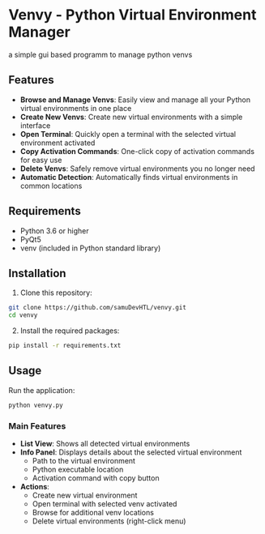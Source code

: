 # Venvy - Python Virtual Environment Manager

a simple gui based programm to manage python venvs

## Features

- **Browse and Manage Venvs**: Easily view and manage all your Python virtual environments in one place
- **Create New Venvs**: Create new virtual environments with a simple interface
- **Open Terminal**: Quickly open a terminal with the selected virtual environment activated
- **Copy Activation Commands**: One-click copy of activation commands for easy use
- **Delete Venvs**: Safely remove virtual environments you no longer need
- **Automatic Detection**: Automatically finds virtual environments in common locations

## Requirements

- Python 3.6 or higher
- PyQt5
- venv (included in Python standard library)

## Installation

1. Clone this repository:
```bash
git clone https://github.com/samuDevHTL/venvy.git
cd venvy
```

2. Install the required packages:
```bash
pip install -r requirements.txt
```

## Usage

Run the application:
```bash
python venvy.py
```

### Main Features

- **List View**: Shows all detected virtual environments
- **Info Panel**: Displays details about the selected virtual environment
  - Path to the virtual environment
  - Python executable location
  - Activation command with copy button
- **Actions**:
  - Create new virtual environment
  - Open terminal with selected venv activated
  - Browse for additional venv locations
  - Delete virtual environments (right-click menu)